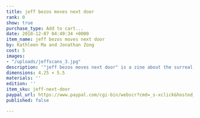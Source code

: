 ```yaml
---
title: jeff bezos moves next door
rank: 0
show: true
purchase_type: Add to cart...
date: 2018-12-07 04:49:34 +0000
item_name: jeff bezos moves next door
by: Kathleen Ma and Jonathan Zong
cost: 5
images:
- "/uploads/jeffscans_3.jpg"
description: '"jeff bezos moves next door" is a zine about the surreal world of HQ2.'
dimensions: 4.25 × 5.5
materials: ''
edition: ''
item_sku: jeff-next-door
paypal_url: https://www.paypal.com/cgi-bin/webscr?cmd=_s-xclick&hosted_button_id=8RRWJQ8AFWC7E
published: false

---
```

